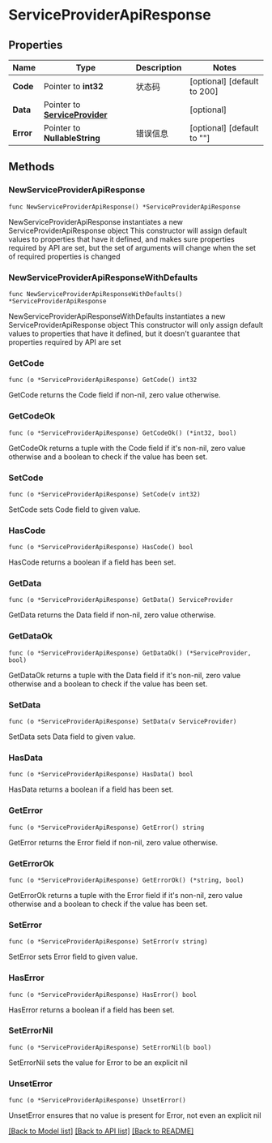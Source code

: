 # ServiceProviderApiResponse

## Properties

Name | Type | Description | Notes
------------ | ------------- | ------------- | -------------
**Code** | Pointer to **int32** | 状态码 | [optional] [default to 200]
**Data** | Pointer to [**ServiceProvider**](ServiceProvider.md) |  | [optional] 
**Error** | Pointer to **NullableString** | 错误信息 | [optional] [default to ""]

## Methods

### NewServiceProviderApiResponse

`func NewServiceProviderApiResponse() *ServiceProviderApiResponse`

NewServiceProviderApiResponse instantiates a new ServiceProviderApiResponse object
This constructor will assign default values to properties that have it defined,
and makes sure properties required by API are set, but the set of arguments
will change when the set of required properties is changed

### NewServiceProviderApiResponseWithDefaults

`func NewServiceProviderApiResponseWithDefaults() *ServiceProviderApiResponse`

NewServiceProviderApiResponseWithDefaults instantiates a new ServiceProviderApiResponse object
This constructor will only assign default values to properties that have it defined,
but it doesn't guarantee that properties required by API are set

### GetCode

`func (o *ServiceProviderApiResponse) GetCode() int32`

GetCode returns the Code field if non-nil, zero value otherwise.

### GetCodeOk

`func (o *ServiceProviderApiResponse) GetCodeOk() (*int32, bool)`

GetCodeOk returns a tuple with the Code field if it's non-nil, zero value otherwise
and a boolean to check if the value has been set.

### SetCode

`func (o *ServiceProviderApiResponse) SetCode(v int32)`

SetCode sets Code field to given value.

### HasCode

`func (o *ServiceProviderApiResponse) HasCode() bool`

HasCode returns a boolean if a field has been set.

### GetData

`func (o *ServiceProviderApiResponse) GetData() ServiceProvider`

GetData returns the Data field if non-nil, zero value otherwise.

### GetDataOk

`func (o *ServiceProviderApiResponse) GetDataOk() (*ServiceProvider, bool)`

GetDataOk returns a tuple with the Data field if it's non-nil, zero value otherwise
and a boolean to check if the value has been set.

### SetData

`func (o *ServiceProviderApiResponse) SetData(v ServiceProvider)`

SetData sets Data field to given value.

### HasData

`func (o *ServiceProviderApiResponse) HasData() bool`

HasData returns a boolean if a field has been set.

### GetError

`func (o *ServiceProviderApiResponse) GetError() string`

GetError returns the Error field if non-nil, zero value otherwise.

### GetErrorOk

`func (o *ServiceProviderApiResponse) GetErrorOk() (*string, bool)`

GetErrorOk returns a tuple with the Error field if it's non-nil, zero value otherwise
and a boolean to check if the value has been set.

### SetError

`func (o *ServiceProviderApiResponse) SetError(v string)`

SetError sets Error field to given value.

### HasError

`func (o *ServiceProviderApiResponse) HasError() bool`

HasError returns a boolean if a field has been set.

### SetErrorNil

`func (o *ServiceProviderApiResponse) SetErrorNil(b bool)`

 SetErrorNil sets the value for Error to be an explicit nil

### UnsetError
`func (o *ServiceProviderApiResponse) UnsetError()`

UnsetError ensures that no value is present for Error, not even an explicit nil

[[Back to Model list]](../README.md#documentation-for-models) [[Back to API list]](../README.md#documentation-for-api-endpoints) [[Back to README]](../README.md)


